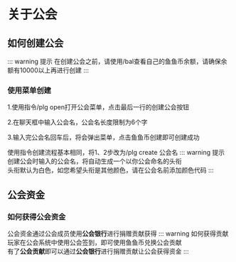 # 关于公会

## 如何创建公会
::: warning 提示
在创建公会之前，请使用/bal查看自己的鱼鱼币余额，请确保余额有10000以上再进行创建
:::
### 使用菜单创建
1.使用指令/plg open打开公会菜单，点击最后一行的创建公会按钮

2.在聊天框中输入公会名，公会名长度限制为6个字

3.输入完公会名回车后，将会弹出菜单，点击鱼鱼币创建即可创建成功

使用指令创建流程基本相同，将1、2步改为/plg create 公会名
::: warning 提示
创建公会时输入的公会名，将自动生成一个以你公会命名的头衔<br>
头衔默认为白色，如您希望头衔是其他颜色，请在公会名前添加颜色代码
:::

## 公会资金

### 如何获得公会资金
公会资金通过公会成员使用**公会银行**进行捐赠贡献获得
::: warning 如何获得贡献
玩家在公会系统中使用公会签到，即可使用鱼鱼币兑换公会贡献<br>
有了**公会贡献**即可以通过**公会银行**进行捐赠贡献让公会获得资金
:::